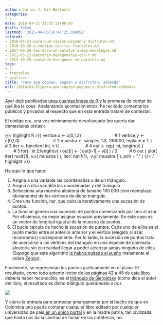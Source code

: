 ```yaml
---
author: Carlos J. Gil Bellosta
categories:
- r
date: 2010-04-21 21:53:21+00:00
draft: false
lastmod: '2025-04-06T18:47:25.004952'
related:
- 2010-04-21-para-que-copien-peguen-y-disfruten.md
- 2010-10-26-a-vueltas-con-los-fractales.md
- 2017-06-28-les-dara-un-patatus-a-mis-excolegas.md
- 2012-05-23-patrones-hexagonales-con-r.md
- 2013-10-28-contando-hexagonos-en-paralelo.md
tags:
- r
- fractales
- gráficos
title: 'Para que copien, peguen y disfruten: addenda'
url: /2010/04/21/para-que-copien-peguen-y-disfruten-addenda/
---
```


Ayer dejé publicadas [unas cuantas líneas de R](http://datanalytics.wordpress.com/2010/04/21/para-que-copien-peguen-y-disfruten/) y la promesa de contar de qué iba la cosa. Adelantando acontecimientos, he recibido comentarios públicos y privados al respecto que en esta entrada trataré de contestar.

El código era, una vez mínimamente desofuscado (no quería dar demasiadas pistas):

{{< highlight R >}}
vertice.x <- c(0,1,2)                            # 1
vertice.y <- c(0,1,0)                            # 2
muestra <- sample( 1:3, 100000, replace = T )    # 3
iter <- function( ini, v ){                      # 4
   out <- rep( ini, length(v) )                  # 5
   for( i in 2:length(v) )
      out[i] <- ( out[i-1] + v[i] ) / 2          # 6
   out
}
plot( iter( runif(1), v.x[ muestra ] ),
      iter( runif(1),  v.y[ muestra ] ), pch = "." )
{{< / highlight >}}

He aquí lo que hace:

1. Asigna a una variable las coordenadas x de un triángulo.
2. Asigna a otra variable las coordenadas y del triángulo.
3. Selecciona una muestra aleatoria de tamaño 100.000 (con reemplazo, obviamente) de los vértices de dicho triángulo.
4. Crea una función, iter, que calcula iterativamente una sucesión de puntos.
5. La función genera una sucesión de puntos comenzando por uno al azar. Por eficiencia, es mejor asignar espacio previamente. En este caso es un vector de longitud igual al de la muestra de puntos.
6. El bucle calcula de hecho la sucesión de puntos. Cada uno de ellos es el punto medio entre el anterior anterior y el vértice (elegido al azar, recordemos) correspondiente. Por lo tanto, la sucesión de puntos trata de acercarse a los vértices del triángulo en una especie de caminata aleatoria sin en realidad llegar a poder alcanzar jamás ninguno de ellos. (Supogo que este algoritmo [le habría quitado el sueño](http://es.wikipedia.org/wiki/Paradojas_de_Zenón) malamente al pobre [Zenón](http://es.wikipedia.org/wiki/Zenón_de_Elea)).

Finalmente, se representan los puntos gráficamente en el plano. El resultado, como todo antento lector de las páginas 42 a 45 de [este libro](http://www.lalibreriadelau.com/catalog/product_info.php/products_id/20070?sid=d91772b6b3e33c6fb1e91105bc83686b) debería haber reconocido, es el [triángulo de Sierpinsky](http://es.wikipedia.org/wiki/Triángulo_de_Sierpinski) (como dice el autor del libro, el resultado es dicho triángulo _querámoslo o no_).

[![](/wp-uploads/2010/04/triangulo_sierpinsky1.png?w=300)
](/wp-uploads/2010/04/triangulo_sierpinsky1.png#center)

Y cierro la entrada para protestar amargamente por el hecho de que en Colombia uno pueda comprar cualquier libro editado por cualquier universidad de país[ en un único portal](http://www.lalibreriadelau.com) y en la madre patria, tan civilizada que hasta nos da la libertad de fumar en las cafeterías, no.